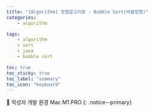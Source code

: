 ```yaml
---
title: "[Algorithm] 정렬알고리즘 - Bubble Sort(버블정렬)"
categories:
    - algorithm

tags:
    - algorithm
    - sort
    - java
    - bubble sort

toc: true
toc_sticky: true
toc_label: "summary"
toc_icon: "keyboard"
---
```


📌 작성자 개발 환경 Mac M1 PRO
{: .notice--primary}


